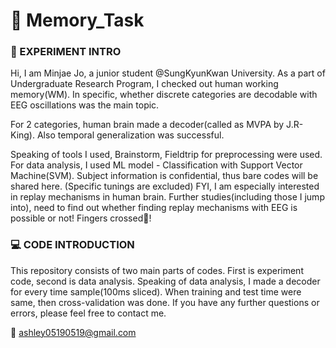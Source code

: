 # 🧠 Memory_Task
### 🧪 EXPERIMENT INTRO
Hi, I am Minjae Jo, a junior student @SungKyunKwan University. As a part of Undergraduate Research Program, I checked out human working memory(WM). In specific, whether discrete categories are decodable with EEG oscillations was the main topic. 



For 2 categories, human brain made a decoder(called as MVPA by J.R- King). Also temporal generalization was successful.


Speaking of tools I used, Brainstorm, Fieldtrip for preprocessing were used. For data analysis, I used ML model - Classification with Support Vector Machine(SVM).
Subject information is confidential, thus bare codes will be shared here. (Specific tunings are excluded)
FYI, I am especially interested in replay mechanisms in human brain. Further studies(including those I jump into), need to find out whether finding replay mechanisms with EEG is possible or not! Fingers crossed🤞! 


### 💻 CODE INTRODUCTION
This repository consists of two main parts of codes. First is experiment code, second is data analysis. Speaking of data analysis, I made a decoder for every time sample(100ms sliced). When training and test time were same, then cross-validation was done.
If you have any further questions or errors, please feel free to contact me. 



📩 ashley05190519@gmail.com
